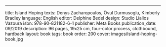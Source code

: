 ---
title: Island Hoping
texts: Denys Zacharopoulos, Övul Durmusoglu, Kimberly Bradley
language: English
editor: Delphine Bedel
design: Studio Lialios Vazoura
isbn: 978-90-821182-6-1
publisher: Meta Books
publication_date: 09/2019
description: 96 pages, 19x25 cm, four-color process, clothbound, hardback
layout: book
tags: book
order: 200
cover: images/island-hoping-book.jpg
